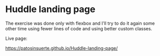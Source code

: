# Huddle landing page

The exercise was done only with flexbox and I'll try to do it again some other time using fewer lines of code and using better custom classes.

Live page: 

https://patosinsuerte.github.io/Huddle-landing-page/
